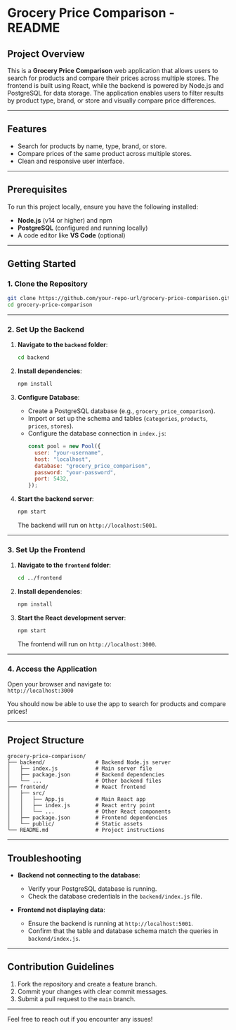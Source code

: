 
# Grocery Price Comparison - README

## Project Overview

This is a **Grocery Price Comparison** web application that allows users to search for products and compare their prices across multiple stores. The frontend is built using React, while the backend is powered by Node.js and PostgreSQL for data storage. The application enables users to filter results by product type, brand, or store and visually compare price differences.

---

## Features
- Search for products by name, type, brand, or store.
- Compare prices of the same product across multiple stores.
- Clean and responsive user interface.

---

## Prerequisites

To run this project locally, ensure you have the following installed:

- **Node.js** (v14 or higher) and npm
- **PostgreSQL** (configured and running locally)
- A code editor like **VS Code** (optional)

---

## Getting Started

### 1. Clone the Repository

```bash
git clone https://github.com/your-repo-url/grocery-price-comparison.git
cd grocery-price-comparison
```

---

### 2. Set Up the Backend

1. **Navigate to the `backend` folder**:

   ```bash
   cd backend
   ```

2. **Install dependencies**:

   ```bash
   npm install
   ```

3. **Configure Database**:
   - Create a PostgreSQL database (e.g., `grocery_price_comparison`).
   - Import or set up the schema and tables (`categories`, `products`, `prices`, `stores`).
   - Configure the database connection in `index.js`:
     ```javascript
     const pool = new Pool({
       user: "your-username",
       host: "localhost",
       database: "grocery_price_comparison",
       password: "your-password",
       port: 5432,
     });
     ```

4. **Start the backend server**:

   ```bash
   npm start
   ```

   The backend will run on `http://localhost:5001`.

---

### 3. Set Up the Frontend

1. **Navigate to the `frontend` folder**:

   ```bash
   cd ../frontend
   ```

2. **Install dependencies**:

   ```bash
   npm install
   ```

3. **Start the React development server**:

   ```bash
   npm start
   ```

   The frontend will run on `http://localhost:3000`.

---

### 4. Access the Application

Open your browser and navigate to:  
`http://localhost:3000`

You should now be able to use the app to search for products and compare prices!

---

## Project Structure

```plaintext
grocery-price-comparison/
├── backend/                # Backend Node.js server
│   ├── index.js            # Main server file
│   ├── package.json        # Backend dependencies
│   └── ...                 # Other backend files
├── frontend/               # React frontend
│   ├── src/
│   │   ├── App.js          # Main React app
│   │   ├── index.js        # React entry point
│   │   └── ...             # Other React components
│   ├── package.json        # Frontend dependencies
│   └── public/             # Static assets
└── README.md               # Project instructions
```

---

## Troubleshooting

- **Backend not connecting to the database**:
  - Verify your PostgreSQL database is running.
  - Check the database credentials in the `backend/index.js` file.

- **Frontend not displaying data**:
  - Ensure the backend is running at `http://localhost:5001`.
  - Confirm that the table and database schema match the queries in `backend/index.js`.

---

## Contribution Guidelines

1. Fork the repository and create a feature branch.
2. Commit your changes with clear commit messages.
3. Submit a pull request to the `main` branch.

---

Feel free to reach out if you encounter any issues!
